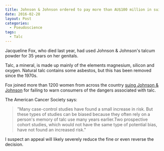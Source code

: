 ```yaml
---
title: Johnson & Johnson ordered to pay more than AU$100 million in suit linking talcum powder to ovarian cancer
date: 2016-02-28
layout: Post
categories:
  - Pseudoscience
tags:
  - Talc
---
```


Jacqueline Fox, who died last year, had used Johnson & Johnson's talcum powder for 35 years on her genitals.

<!-- more -->

Talc, a mineral, is made up mainly of the elements magnesium, silicon and oxygen. Natural talc contains some asbestos, but this has been removed since the 1970s.

Fox joined more than 1200 women from across the country [suing Johnson & Johnson](http://www.smh.com.au/world/johnson--johnson-ordered-to-pay-more-than-100-million-in-suit-linking-talcum-powder-to-ovarian-cancer-20160224-gn2vrx.html) for failing to warn consumers of the dangers associated with talc.

The American Cancer Society says:

> "Many case-control studies have found a small increase in risk. But these types of studies can be biased because they often rely on a person's memory of talc use many years earlier.Two prospective cohort studies, which would not have the same type of potential bias, have not found an increased risk."

I suspect an appeal will likely severely reduce the fine or even reverse the decision.
